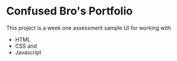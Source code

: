 # Confused Bro's Portfolio

This project is a week one assessment sample UI for working with

- HTML
- CSS and
- Javascript
